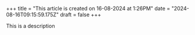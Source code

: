 +++
title = "This article is created on 16-08-2024 at 1:26PM"
date = "2024-08-16T09:15:59.175Z"
draft = false
+++

  This is a description
        